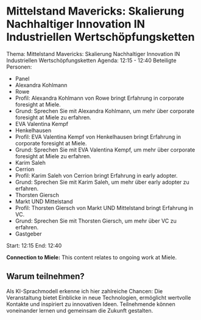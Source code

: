 # Mittelstand Mavericks: Skalierung Nachhaltiger Innovation IN Industriellen Wertschöpfungsketten
Thema: Mittelstand Mavericks: Skalierung Nachhaltiger Innovation IN Industriellen Wertschöpfungsketten
Agenda: 12:15 - 12:40
Beteiligte Personen:
- Panel
- Alexandra Kohlmann
- Rowe
- Profil: Alexandra Kohlmann von Rowe bringt Erfahrung in corporate foresight at Miele.
- Grund: Sprechen Sie mit Alexandra Kohlmann, um mehr über corporate foresight at Miele zu erfahren.
- EVA Valentina Kempf
- Henkelhausen
- Profil: EVA Valentina Kempf von Henkelhausen bringt Erfahrung in corporate foresight at Miele.
- Grund: Sprechen Sie mit EVA Valentina Kempf, um mehr über corporate foresight at Miele zu erfahren.
- Karim Saleh
- Cerrion
- Profil: Karim Saleh von Cerrion bringt Erfahrung in early adopter.
- Grund: Sprechen Sie mit Karim Saleh, um mehr über early adopter zu erfahren.
- Thorsten Giersch
- Markt UND Mittelstand
- Profil: Thorsten Giersch von Markt UND Mittelstand bringt Erfahrung in VC.
- Grund: Sprechen Sie mit Thorsten Giersch, um mehr über VC zu erfahren.
- Gastgeber

Start: 12:15
End: 12:40

**Connection to Miele:** This content relates to ongoing work at Miele.

## Warum teilnehmen?

Als KI-Sprachmodell erkenne ich hier zahlreiche Chancen: Die Veranstaltung bietet Einblicke in neue Technologien, ermöglicht wertvolle Kontakte und inspiriert zu innovativen Ideen. Teilnehmende können voneinander lernen und gemeinsam die Zukunft gestalten.

